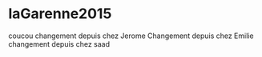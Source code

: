 laGarenne2015
=============
coucou
changement depuis chez Jerome
Changement depuis chez Emilie
changement depuis chez saad
